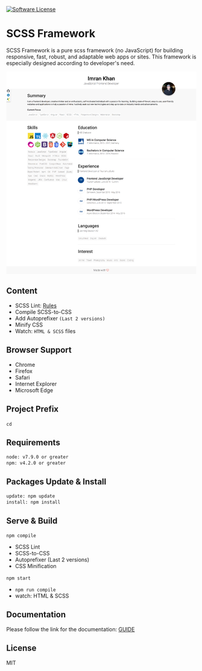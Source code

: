 [![Software License](https://img.shields.io/badge/license-MIT-blue.svg)](LICENSE)

# SCSS Framework
SCSS Framework is a pure scss framework (no JavaScript) for building responsive, fast, robust, and adaptable web apps or sites. This framework is especially designed according to developer's need.

![Alt text](preview.png?raw=true "Resume")


## Content
  - SCSS Lint: [Rules](https://stylelint.io/user-guide/rules/)
  - Compile SCSS-to-CSS
  - Add Autoprefixer `(Last 2 versions)`
  - Minify CSS
  - Watch: `HTML & SCSS` files


## Browser Support
 - Chrome
 - Firefox
 - Safari
 - Internet Explorer
 - Microsoft Edge


## Project Prefix
`cd`


## Requirements
```
node: v7.9.0 or greater
npm: v4.2.0 or greater
```


## Packages Update & Install
```
update: npm update
install: npm install
```


## Serve & Build
`npm compile`
  - SCSS Lint
  - SCSS-to-CSS
  - Autoprefixer (Last 2 versions)
  - CSS Minification

`npm start`
  - `npm run compile`
  - watch: HTML & SCSS


## Documentation
Please follow the link for the documentation: [GUIDE](documentation/guide.md)


## License
MIT
